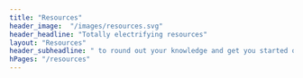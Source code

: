```yaml
--- 
title: "Resources" 
header_image:  "/images/resources.svg"
header_headline: "Totally electrifying resources"
layout: "Resources"
header_subheadline: " to round out your knowledge and get you started on the journey."
hPages: "/resources"
---  
```

 
 